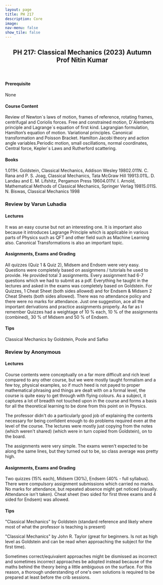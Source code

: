 ```yaml
---
layout: page
title: PH 217
description: Core
image: 
nav-menu: false
show_tile: false
---
```


<!-- Main -->
<div id="main" class="alt">

<!-- One -->
<section id="one">
	<div class="inner">
		<header class="major">
			<h2>PH 217: Classical Mechanics (2023) Autumn
             <br>Prof Nitin Kumar</h2>
		</header>

<h4> Prerequisite</h4>
<p>None</p>

<h4> Course Content</h4>
<p>Review of Newton`s laws of motion, frames of reference, rotating frames, centrifugal and Coriolis forces. Free and constrained motion, D`Alemberts principle and Lagrange`s equation of first kind. Lagrangian formulation, Hamilton’s equation of motion. Variational principles. Canonical transformation and Poisson Bracket. Hamilton Jacobi theory and action angle variables.Periodic motion, small oscillations, normal coordinates, Central force, Kepler`s Laws and Rutherford scattering.</p>

<h4> Books</h4>
<p>1.011H. Goldstein, Classical Mechanics, Addison Wesley 19802.011N. C. Rana and P. S. Joag, Classical Mechanics, Tata McGraw Hill 19913.011L. D. Landau and E. M. Lifshitz, Pergamon Press 19604.011V. I. Arnold, Mathematical Methods of Classical Mechanics, Springer Verlag 19815.011S. N. Biswas, Classical Mechanics 1998
</p>

<!-- ################################################ -->

<h3> Review by Varun Luhadia </h3>

<h4>Lectures</h4>
<p>It was an easy course but not an interesting one. It is important also because it introduces Lagrange Principle which is applicable in various parts of Physics such as QFT and other field such as Machine Learning also. Canonical Transformations is also an important topic.</p>

<h4> Assignments, Exams and Grading</h4>
<p>All quizzes (Quiz 1 & Quiz 2), Midsem and Endsem were very easy. Questions were completely based on assignmens / tutorials he used to provide. He provided total 3 assignments. Every assignment had 6-7 questions which we had to submit as a pdf. Everything he taught in the lectures and asked in the exams was completely based on Goldstein. For Quizzes, 1 Cheat Sheet (both sides allowed) and for Endsem & Midsem 2 Cheat Sheets (both sides allowed). There was no attendance policy and there were no marks for attendance. Just one suggestion, ace all the important derivations and practice assignments properly. As far as I remember Quizzes had a weightage of 10 % each, 10 % of the assignments (combined), 30 % of Midsem and 50 % of Endsem.
</p>

<h4> Tips</h4>
<p>Classical Mechanics by Goldstein, Poole and Safko</p>

<!-- ################################################ -->

<h3> Review by Anonymous </h3>

<h4>Lectures</h4>
<p>Course contents were conceptually on a far more difficult and rich level compared to any other course, but we were mostly taught formalism and a few toy, physical examples, so if much heed is not payed to proper mathematical phrasing and things are dealt with on a formal level, the course is quite easy to get through with flying colours. As a subject, it captures a lot of breadth not touched upon in the course and forms a basis for all the theoretical learning to be done from this point on in Physics.  
 

The professor didn't do a particularly good job of explaining the contents necessary for being confident enough to do problems required even at the level of the course. The lectures were mostly just copying from the notes (which weren't shared) (which were in turn copied from Goldstein), on to the board.  
 

The assignments were very simple. The exams weren't expected to be along the same lines, but they turned out to be, so class average was pretty high.</p>

<h4> Assignments, Exams and Grading</h4>
<p>Two quizzes (15% each), Midsem (30%), Endsem (40% - full syllabus). There were compulsory assignment submissions which carried no marks. No marks for attendance, but repeated absence might get noticed (visually. Attendance isn't taken). Cheat sheet (two sided for first three exams and 4 sided for Endsem) was allowed.
</p>

<h4> Tips</h4>
<p>"Classical Mechanics" by Goldstein (standard reference and likely where most of what the professor is teaching is present) 

"Classical Mechanics" by John R. Taylor (great for beginners. Is not as high level as Goldstein and can be read when approaching the subject for the first time). 
 

Sometimes correct/equivalent approaches might be dismissed as incorrect and sometimes incorrect approaches be adopted instead because of the maths behind the theory being a little ambiguous on the surface. For this reason, a thorough understanding of one's own solutions is required to be prepared at least before the crib sessions.</p>

<!-- ################################################ -->
